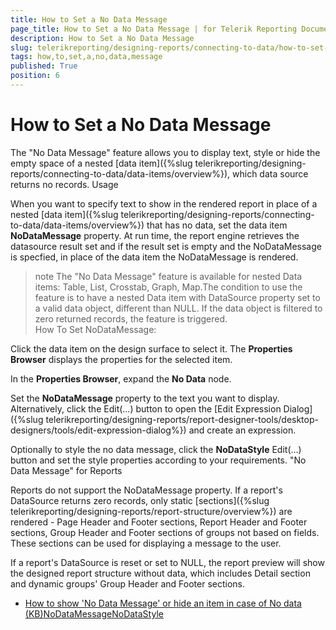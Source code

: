```yaml
---
title: How to Set a No Data Message
page_title: How to Set a No Data Message | for Telerik Reporting Documentation
description: How to Set a No Data Message
slug: telerikreporting/designing-reports/connecting-to-data/how-to-set-a-no-data-message
tags: how,to,set,a,no,data,message
published: True
position: 6
---
```


# How to Set a No Data Message



The "No Data Message" feature allows you to display text, style or hide the empty space of a nested [data item]({%slug telerikreporting/designing-reports/connecting-to-data/data-items/overview%}),
        which data source returns no records.
      Usage

When you want to specify text to show in the rendered report in place of a nested [data item]({%slug telerikreporting/designing-reports/connecting-to-data/data-items/overview%}) that has no data,
          set the data item __NoDataMessage__ property. At run time, the report engine retrieves the datasource result set
          and if the result set is empty and the NoDataMessage is specfied, in place of the data item the NoDataMessage is rendered.
        

>note The "No Data Message" feature is available for nested Data items: Table, List, Crosstab, Graph, Map.The condition to use the feature is to have a nested Data item with DataSource property set to a valid data object, different than NULL.            If the data object is filtered to zero returned records, the feature is triggered.          
How To Set NoDataMessage:

Click the data item on the design surface to select it.
              The __Properties Browser__ displays the properties for the selected item.
            

In the __Properties Browser__, expand the __No Data__ node.
            

Set the __NoDataMessage__ property to the text you want to display.
              Alternatively, click the Edit(…) button to open the [Edit Expression Dialog]({%slug telerikreporting/designing-reports/report-designer-tools/desktop-designers/tools/edit-expression-dialog%})
              and create an expression.
            

Optionally to style the no data message, click the __NoDataStyle__ Edit(…) button
              and set the style properties according to your requirements.
            "No Data Message" for Reports

Reports do not support the NoDataMessage property. If a report's DataSource returns zero records, only static
          [sections]({%slug telerikreporting/designing-reports/report-structure/overview%}) are rendered -
          Page Header and Footer sections, Report Header and Footer sections, Group Header and Footer sections of groups not based on fields.
          These sections can be used for displaying a message to the user.
        

If a report's DataSource is reset or set to NULL, the report preview will show the designed report structure without data,
          which includes Detail section and dynamic groups' Group Header and Footer sections.
        

 * [How to show 'No Data Message' or hide an item in case of No data (KB)](http://www.telerik.com/support/kb/reporting/creating-reports/details/how-to-show-no-data-message-or-hide-an-item-in-case-of-no-data)[NoDataMessage](/reporting/api/Telerik.Reporting.DataItem#collapsible-Telerik_Reporting_DataItem_NoDataMessage)[NoDataStyle](/reporting/api/Telerik.Reporting.DataItem#collapsible-Telerik_Reporting_DataItem_NoDataStyle)
